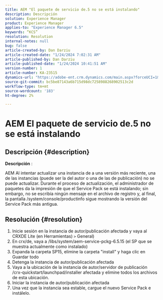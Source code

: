 ```yaml
---
title: AEM "El paquete de servicio de.5 no se está instalando"
description: Descripción
solution: Experience Manager
product: Experience Manager
applies-to: "Experience Manager 6.5"
keywords: “KCS”
resolution: Resolution
internal-notes: null
bug: false
article-created-by: Dan Darziu
article-created-date: "1/24/2024 7:02:31 AM"
article-published-by: Dan Darziu
article-published-date: "1/24/2024 10:41:51 AM"
version-number: 1
article-number: KA-23515
dynamics-url: "https://adobe-ent.crm.dynamics.com/main.aspx?forceUCI=1&pagetype=entityrecord&etn=knowledgearticle&id=fad1c285-86ba-ee11-a569-6045bd006c82"
source-git-commit: bc5be87143a6b715d98dc7258988268902513c2d
workflow-type: tm+mt
source-wordcount: '183'
ht-degree: 2%

---
```


# AEM El paquete de servicio de.5 no se está instalando

## Descripción {#description}


<b>Descripción</b> :

AEM Al intentar actualizar una instancia de a una versión más reciente, una de las instancias (puede ser la del autor o una de las de publicación) no se puede actualizar.
Durante el proceso de actualización, el administrador de paquetes da la impresión de que el Service Pack se está instalando; sin embargo, no se escribía ningún mensaje en el archivo de registro y, al final, la pantalla /system/console/productinfo sigue mostrando la versión del Service Pack más antigua.


## Resolución {#resolution}


1. Inicie sesión en la instancia de autor/publicación afectada y vaya al CRXDE Lite (en Herramientas) `>`  General)
2. En crx/de, vaya a /libs/system/aem-service-pckg-6.5.15 (el SP que se muestra actualmente como instalado)
3. Expanda la carpeta SP15, elimine la carpeta &quot;install&quot; y haga clic en Guardar todo
4. Detenga la instancia de autor/publicación afectada
5. Vaya a la ubicación de la instancia de autor/servidor de publicación /crx-quickstart/launchpad/installer afectada y elimine todos los archivos de esta ubicación.
6. Iniciar la instancia de autor/publicación afectada
7. Una vez que la instancia sea estable, cargue el nuevo Service Pack e instálelo.
